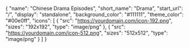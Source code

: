 
{
  "name": "Chinese Drama Episodes",
  "short_name": "Drama",
  "start_url": "/",
  "display": "standalone",
  "background_color": "#111111",
  "theme_color": "#00e0ff",
  "icons": [
    {
      "src": "https://yourdomain.com/icon-192.png",
      "sizes": "192x192",
      "type": "image/png"
    },
    {
      "src": "https://yourdomain.com/icon-512.png",
      "sizes": "512x512",
      "type": "image/png"
    }
  ]
}
